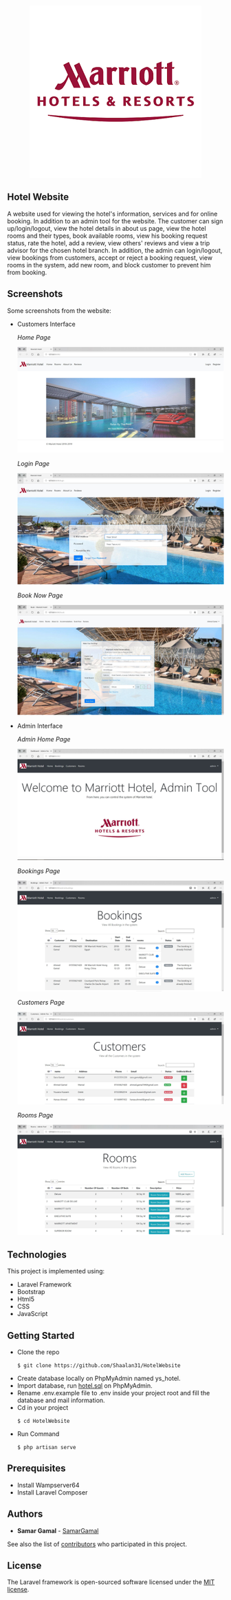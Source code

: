 <p align="center"><img src="https://github.com/Shaalan31/HotelWebsite/blob/master/public/imgs/marriott.png"></p>

## Hotel Website
A website used for viewing the hotel's information, services and for online booking. In addition to an admin tool for the website. 
The customer can sign up/login/logout, view the hotel details in about us page, view the hotel rooms and their types, book available rooms, view his booking request status, rate the hotel, add a review, view others' reviews and view a trip advisor for the chosen hotel branch.
In addition, the admin can login/logout, view bookings from customers, accept or reject a booking request, view rooms in the system, add new room, and block customer to prevent him from booking.

## Screenshots
Some screenshots from the website:
* Customers Interface

    *Home Page*
    
    ![Home][home] 

    *Login Page*
    
    ![Login][login] 
    
    *Book Now Page*
        
    ![Book][book] 
    
* Admin Interface
    
    *Admin Home Page*
    
    ![Admin][admin] 

    *Bookings Page*
    
    ![BookingsAdmin][bookingsAdmin]
    
    *Customers Page*
    
    ![CustomersAdmin][customersAdmin]
    
    *Rooms Page*
      
    ![RoomsAdmin][roomsAdmin]

## Technologies
This project is implemented using:
* Laravel Framework 
* Bootstrap
* Html5
* CSS 
* JavaScript
  
## Getting Started
* Clone the repo
    ```
    $ git clone https://github.com/Shaalan31/HotelWebsite
    ```
* Create database locally on PhpMyAdmin named ys_hotel.
* Import database, run [hotel.sql](https://github.com/Shaalan31/HotelWebsite/blob/master/hotel.sql) on PhpMyAdmin.
* Rename .env.example file to .env inside your project root and fill the database and mail information.
* Cd in your project
    ```
    $ cd HotelWebsite
    ```
* Run Command
    ```
    $ php artisan serve 
    ```

## Prerequisites
* Install Wampserver64
* Install Laravel Composer

## Authors
* **Samar Gamal**  - [SamarGamal](https://github.com/SamarGamal)

See also the list of [contributors](https://github.com/Shaalan31/HotelWebsite/graphs/contributors) who participated in this project.

## License
The Laravel framework is open-sourced software licensed under the [MIT license](https://opensource.org/licenses/MIT).


[home]: https://github.com/Shaalan31/HotelWebsite/blob/master/readme_images/Home.JPG "Home Page"
[login]: https://github.com/Shaalan31/HotelWebsite/blob/master/readme_images/login.JPG "Login Page"
[admin]: https://github.com/Shaalan31/HotelWebsite/blob/master/readme_images/admin.JPG "Admin Home Page"
[bookingsAdmin]: https://github.com/Shaalan31/HotelWebsite/blob/master/readme_images/BookingsAdmin.JPG "Bookings Page"
[customersAdmin]: https://github.com/Shaalan31/HotelWebsite/blob/master/readme_images/CustomersAdmin.JPG "Customers Page"
[roomsAdmin]: https://github.com/Shaalan31/HotelWebsite/blob/master/readme_images/RoomsAdmin.JPG "Rooms Page"
[book]: https://github.com/Shaalan31/HotelWebsite/blob/master/readme_images/book.JPG "Book Now Page"
